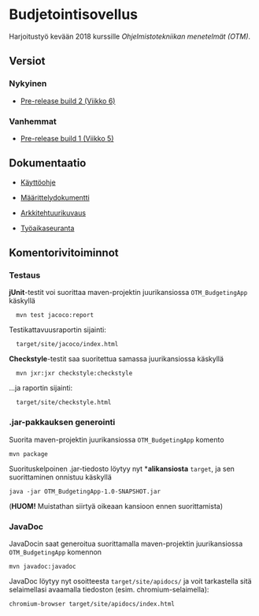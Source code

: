 # Budjetointisovellus

Harjoitustyö kevään 2018 kurssille *Ohjelmistotekniikan menetelmät (OTM)*.

## Versiot
### Nykyinen
* [Pre-release build 2 (Viikko 6)](https://github.com/otsha/otm-harjoitustyo/releases/tag/week6)

### Vanhemmat
* [Pre-release build 1 (Viikko 5)](https://github.com/otsha/otm-harjoitustyo/releases/tag/week5)

## Dokumentaatio
* [Käyttöohje](https://github.com/otsha/otm-harjoitustyo/blob/master/documentation/userguide.md)

* [Määrittelydokumentti](https://github.com/otsha/otm-harjoitustyo/blob/master/documentation/description.md)

* [Arkkitehtuurikuvaus](https://github.com/otsha/otm-harjoitustyo/blob/master/documentation/architecture.md)

* [Työaikaseuranta](https://github.com/otsha/otm-harjoitustyo/blob/master/documentation/log.md)

## Komentorivitoiminnot
### Testaus
**jUnit**-testit voi suorittaa maven-projektin juurikansiossa ``OTM_BudgetingApp`` käskyllä

```
  mvn test jacoco:report
```

Testikattavuusraportin sijainti:

```
  target/site/jacoco/index.html
```

**Checkstyle**-testit saa suoritettua samassa juurikansiossa käskyllä

```
  mvn jxr:jxr checkstyle:checkstyle
```

...ja raportin sijainti:

```
  target/site/checkstyle.html
```

### .jar-pakkauksen generointi
Suorita maven-projektin juurikansiossa ``OTM_BudgetingApp`` komento

```
mvn package
```

Suorituskelpoinen .jar-tiedosto löytyy nyt ***alikansiosta** ``target``, ja sen suorittaminen onnistuu käskyllä

```
java -jar OTM_BudgetingApp-1.0-SNAPSHOT.jar
```
(**HUOM!** Muistathan siirtyä oikeaan kansioon ennen suorittamista)

### JavaDoc
JavaDocin saat generoitua suorittamalla maven-projektin juurikansiossa ``OTM_BudgetingApp`` komennon

```
mvn javadoc:javadoc
```
JavaDoc löytyy nyt osoitteesta ``target/site/apidocs/`` ja voit tarkastella sitä selaimellasi avaamalla tiedoston (esim. chromium-selaimella):
```
chromium-browser target/site/apidocs/index.html
```

